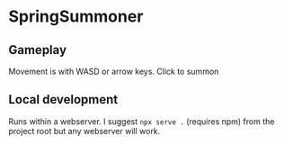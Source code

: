 # SpringSummoner

## Gameplay
Movement is with WASD or arrow keys. Click to summon

## Local development

Runs within a webserver. I suggest `npx serve .` (requires npm) from the project
root but any webserver will work.

